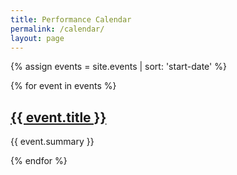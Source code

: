 ```yaml
---
title: Performance Calendar
permalink: /calendar/
layout: page
---
```


{% assign events = site.events | sort: 'start-date' %}

{% for event in events %}
  <h2><a href="{{ event.url }}">{{ event.title }}</a></h2>
  <p>{{ event.summary }}</p>
{% endfor %}
